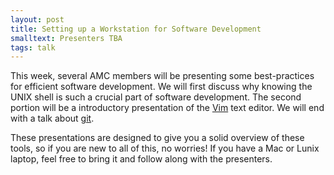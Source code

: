 ```yaml
---
layout: post
title: Setting up a Workstation for Software Development
smalltext: Presenters TBA
tags: talk
---
```


This week, several AMC members will be presenting some best-practices for efficient software development. We will first discuss why knowing the UNIX shell is such a crucial part of software development. The second portion will be a introductory presentation of the [Vim](http://www.vim.org/about.php) text editor. We will end with a talk about [git](http://git-scm.com/).

These presentations are designed to give you a solid overview of these tools, so if you are new to all of this, no worries! If you have a Mac or Lunix laptop, feel free to bring it and follow along with the presenters.

